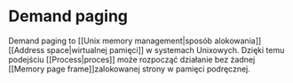 # Demand paging
Demand paging to [[Unix memory management|sposób alokowania]] [[Address space|wirtualnej pamięci]] w systemach Unixowych. Dzięki temu podejściu [[Process|proces]] może rozpocząć działanie bez żadnej [[Memory page frame]]zalokowanej strony w pamięci podręcznej.